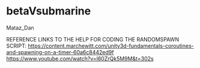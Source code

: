 # betaVsubmarine
 Mataz_Dan
 
 REFERENCE LINKS TO THE HELP FOR CODING THE RANDOMSPAWN SCRIPT:
 https://content.marchewitt.com/unity3d-fundamentals-coroutines-and-spawning-on-a-timer-60a6c8442ed9f
 https://www.youtube.com/watch?v=l60ZrQk5M9M&t=302s
